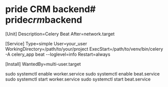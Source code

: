 # pride CRM backend#   p r i d e _ c r m _ b a c k e n d 
 
 

[Unit]
Description=Celery Beat
After=network.target

[Service]
Type=simple
User=your_user
WorkingDirectory=/path/to/your/project
ExecStart=/path/to/venv/bin/celery -A celery_app beat --loglevel=info
Restart=always

[Install]
WantedBy=multi-user.target


sudo systemctl enable worker.service
sudo systemctl enable beat.service
sudo systemctl start worker.service
sudo systemctl start beat.service